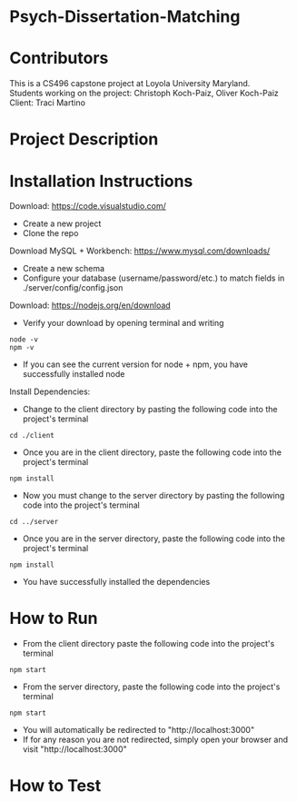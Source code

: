 # Psych-Dissertation-Matching

# Contributors

This is a CS496 capstone project at Loyola University Maryland.<br />
Students working on the project: Christoph Koch-Paiz, Oliver Koch-Paiz<br />
Client: Traci Martino<br />

# Project Description

# Installation Instructions

Download: https://code.visualstudio.com/

- Create a new project
- Clone the repo

Download MySQL + Workbench: https://www.mysql.com/downloads/

- Create a new schema
- Configure your database (username/password/etc.) to match fields in ./server/config/config.json

Download: https://nodejs.org/en/download

- Verify your download by opening terminal and writing

```
node -v
npm -v
```
- If you can see the current version for node + npm, you have successfully installed node

Install Dependencies:

- Change to the client directory by pasting the following code into the project's terminal

```cd ./client```
- Once you are in the client directory, paste the following code into the project's terminal

```npm install```
- Now you must change to the server directory by pasting the following code into the project's terminal

```cd ../server``` 
- Once you are in the server directory, paste the following code into the project's terminal

```npm install```
- You have successfully installed the dependencies

# How to Run
- From the client directory paste the following code into the project's terminal

```npm start```
- From the server directory, paste the following code into the project's terminal

```npm start```
- You will automatically be redirected to "http://localhost:3000"
- If for any reason you are not redirected, simply open your browser and visit "http://localhost:3000"


# How to Test
